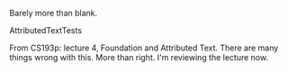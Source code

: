 Barely more than blank.

AttributedTextTests

From CS193p: lecture 4, Foundation and Attributed Text.
There are many things wrong with this. More than right. I'm reviewing the lecture now.